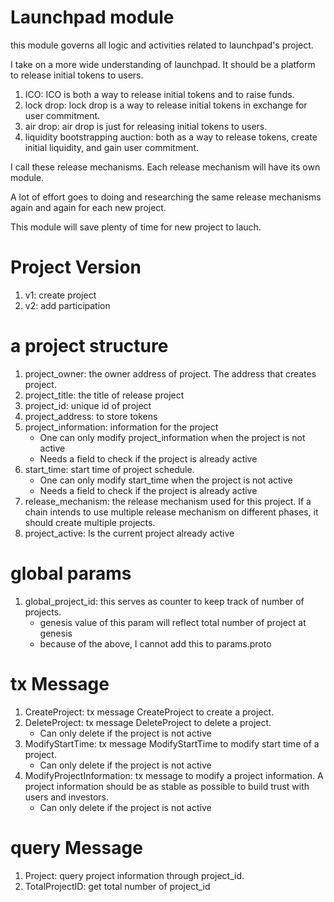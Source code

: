 # Launchpad module

this module governs all logic and activities related to launchpad's project. 

I take on a more wide understanding of launchpad. It should be a platform to release initial tokens to users.
1. ICO: ICO is both a way to release initial tokens and to raise funds.
1. lock drop: lock drop is a way to release initial tokens in exchange for user commitment.
1. air drop: air drop is just for releasing initial tokens to users.
1. liquidity bootstrapping auction: both as a way to release tokens, create initial liquidity, and gain user commitment.

I call these release mechanisms. Each release mechanism will have its own module.

A lot of effort goes to doing and researching the same release mechanisms again and again for each new project.

This module will save plenty of time for new project to lauch.

# Project Version
1. v1: create project
2. v2: add participation

# a project structure
1. project_owner: the owner address of project. The address that creates project.
1. project_title: the title of release project
1. project_id: unique id of project
1. project_address: to store tokens
1. project_information: information for the project
    * One can only modify project_information when the project is not active
    * Needs a field to check if the project is already active
1. start_time: start time of project schedule.
    * One can only modify start_time when the project is not active
    * Needs a field to check if the project is already active
1. release_mechanism: the release mechanism used for this project. If a chain intends to use multiple release mechanism on different phases, it should create multiple projects.
1. project_active: Is the current project already active

# global params
1. global_project_id: this serves as counter to keep track of number of projects. 
    * genesis value of this param will reflect total number of project at genesis
    * because of the above, I cannot add this to params.proto

# tx Message
1. CreateProject: tx message CreateProject to create a project.
1. DeleteProject: tx message DeleteProject to delete a project.
    * Can only delete if the project is not active
1. ModifyStartTime: tx message ModifyStartTime to modify start time of a project.
    * Can only delete if the project is not active
1. ModifyProjectInformation: tx message to modify a project information. A project information should be as stable as possible to build trust with users and investors.
    * Can only delete if the project is not active

# query Message
1. Project: query project information through project_id.
2. TotalProjectID: get total number of project_id